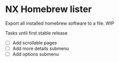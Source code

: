 # NX Homebrew lister

Export all installed homebrew software to a file. WIP

Tasks until first stable release

- [ ] Add scrollable pages
- [ ] Add more details submenu
- [ ] Add options submenu
